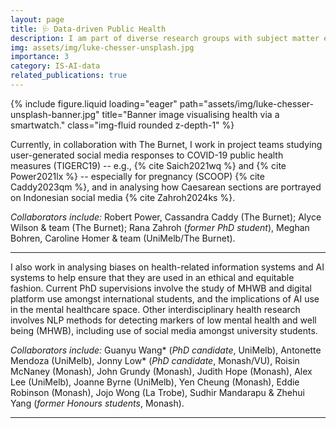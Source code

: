```yaml
---
layout: page
title: 🩺 Data-driven Public Health 
description: I am part of diverse research groups with subject matter experts contributing to interdisciplinary public health research. 
img: assets/img/luke-chesser-unsplash.jpg
importance: 3
category: IS-AI-data
related_publications: true
---
```



<div class="row">
    <div class="col-sm mt-3 mt-md-0">
        {% include figure.liquid loading="eager" path="assets/img/luke-chesser-unsplash-banner.jpg" title="Banner image visualising health via a smartwatch." class="img-fluid rounded z-depth-1" %}
    </div>
</div>

Currently, in collaboration with The Burnet, I work in project teams studying user-generated social media responses to COVID-19 public health measures (TIGERC19) -- e.g., {% cite Saich2021wq %} and {% cite Power2021lx %} -- especially for pregnancy (SCOOP) {% cite Caddy2023qm %}, and in analysing how Caesarean sections are portrayed on Indonesian social media {% cite Zahroh2024ks %}. 

*Collaborators include:* Robert Power, Cassandra Caddy (The Burnet); Alyce Wilson & team (The Burnet); Rana Zahroh (*former PhD student*), Meghan Bohren, Caroline Homer & team (UniMelb/The Burnet).

---

I also work in analysing biases on health-related information systems and AI systems to help ensure that they are used in an ethical and equitable fashion. Current PhD supervisions involve the study of MHWB and digital platform use amongst international students, and the implications of AI use in the mental healthcare space. Other interdisciplinary health research involves NLP methods for detecting markers of low mental health and well being (MHWB), including use of social media amongst university students. 

*Collaborators include:* Guanyu Wang* (*PhD candidate*, UniMelb), Antonette Mendoza (UniMelb), Jonny Low* (*PhD candidate*, Monash/VU), Roisin McNaney (Monash), John Grundy (Monash), Judith Hope (Monash), Alex Lee (UniMelb), Joanne Byrne (UniMelb), Yen Cheung (Monash), Eddie Robinson (Monash), Jojo Wong (La Trobe), Sudhir Mandarapu & Zhehui Yang (*former Honours students*, Monash).

---

